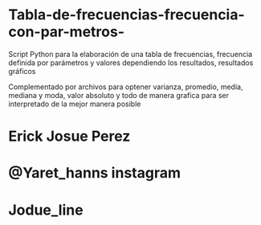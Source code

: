 # Tabla-de-frecuencias-frecuencia-con-par-metros-
Script Python para la elaboración de una tabla de frecuencias, frecuencia definida por parámetros y valores dependiendo los resultados, resultados gráficos 

Complementado por archivos para optener varianza, promedio, media, mediana y moda, valor absoluto y todo de manera grafica para ser interpretado de la mejor manera posible 

# Erick Josue Perez 
# @Yaret_hanns instagram 
# Jodue_line
